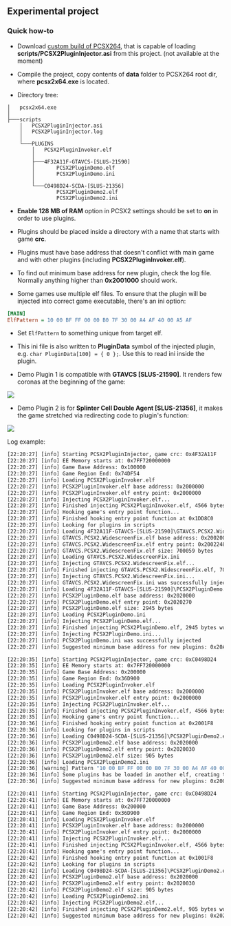 ## Experimental project

### Quick how-to

 - Download [custom build of PCSX264](https://github.com/ThirteenAG/pcsx2/actions), that is capable of loading **scripts/PCSX2PluginInjector.asi** from this project. (not available at the moment)

- Compile the project, copy contents of **data** folder to PCSX264 root dir, where **pcsx2x64.exe** is located.

- Directory tree:

```
│   pcsx2x64.exe
│
├───scripts
    │   PCSX2PluginInjector.asi
    │   PCSX2PluginInjector.log
    │
    └───PLUGINS
        │   PCSX2PluginInvoker.elf
        │
        ├───4F32A11F-GTAVCS-[SLUS-21590]
        │       PCSX2PluginDemo.elf
        │       PCSX2PluginDemo.ini
        │
        └───C0498D24-SCDA-[SLUS-21356]
                PCSX2PluginDemo2.elf
                PCSX2PluginDemo2.ini
```

 - **Enable 128 MB of RAM** option in PCSX2 settings should be set to **on** in order to use plugins.

 - Plugins should be placed inside a directory with a name that starts with game **crc**.

 - Plugins must have base address that doesn't conflict with main game and with other plugins (including **PCSX2PluginInvoker.elf**).

 - To find out minimum base address for new plugin, check the log file. Normally anything higher than **0x2001000** should work.

 - Some games use multiple elf files. To ensure that the plugin will be injected into correct game executable, there's an ini option:

```ini
[MAIN]
ElfPattern = 10 00 BF FF 00 00 B0 7F 30 00 A4 AF 40 00 A5 AF
```

 - Set `ElfPattern` to something unique from target elf. 

 - This ini file is also written to **PluginData** symbol of the injected plugin, e.g. `char PluginData[100] = { 0 };`. Use this to read ini inside the plugin.

- Demo Plugin 1 is compatible with **GTAVCS [SLUS-21590]**. It renders few coronas at the beginning of the game:

![](https://i.imgur.com/qYbBtr3.png)

- Demo Plugin 2 is for **Splinter Cell Double Agent [SLUS-21356]**, it makes the game stretched via redirecting code to plugin's function:

![](https://i.imgur.com/rBmx5Pc.png)

Log example:

```bat
[22:20:27] [info] Starting PCSX2PluginInjector, game crc: 0x4F32A11F
[22:20:27] [info] EE Memory starts at: 0x7FF720000000
[22:20:27] [info] Game Base Address: 0x100000
[22:20:27] [info] Game Region End: 0x74DF54
[22:20:27] [info] Loading PCSX2PluginInvoker.elf
[22:20:27] [info] PCSX2PluginInvoker.elf base address: 0x2000000
[22:20:27] [info] PCSX2PluginInvoker.elf entry point: 0x2000000
[22:20:27] [info] Injecting PCSX2PluginInvoker.elf...
[22:20:27] [info] Finished injecting PCSX2PluginInvoker.elf, 4566 bytes written at 0x2000000
[22:20:27] [info] Hooking game's entry point function...
[22:20:27] [info] Finished hooking entry point function at 0x1DD8C0
[22:20:27] [info] Looking for plugins in scripts
[22:20:27] [info] Loading 4F32A11F-GTAVCS-[SLUS-21590]\GTAVCS.PCSX2.WidescreenFix.elf
[22:20:27] [info] GTAVCS.PCSX2.WidescreenFix.elf base address: 0x2002000
[22:20:27] [info] GTAVCS.PCSX2.WidescreenFix.elf entry point: 0x2002248
[22:20:27] [info] GTAVCS.PCSX2.WidescreenFix.elf size: 700059 bytes
[22:20:27] [info] Loading GTAVCS.PCSX2.WidescreenFix.ini
[22:20:27] [info] Injecting GTAVCS.PCSX2.WidescreenFix.elf...
[22:20:27] [info] Finished injecting GTAVCS.PCSX2.WidescreenFix.elf, 700059 bytes written at 0x2002000
[22:20:27] [info] Injecting GTAVCS.PCSX2.WidescreenFix.ini...
[22:20:27] [info] GTAVCS.PCSX2.WidescreenFix.ini was successfully injected
[22:20:27] [info] Loading 4F32A11F-GTAVCS-[SLUS-21590]\PCSX2PluginDemo.elf
[22:20:27] [info] PCSX2PluginDemo.elf base address: 0x2020000
[22:20:27] [info] PCSX2PluginDemo.elf entry point: 0x2020270
[22:20:27] [info] PCSX2PluginDemo.elf size: 2945 bytes
[22:20:27] [info] Loading PCSX2PluginDemo.ini
[22:20:27] [info] Injecting PCSX2PluginDemo.elf...
[22:20:27] [info] Finished injecting PCSX2PluginDemo.elf, 2945 bytes written at 0x2020000
[22:20:27] [info] Injecting PCSX2PluginDemo.ini...
[22:20:27] [info] PCSX2PluginDemo.ini was successfully injected
[22:20:27] [info] Suggested minimum base address for new plugins: 0x20ACE9B

[22:20:35] [info] Starting PCSX2PluginInjector, game crc: 0xC0498D24
[22:20:35] [info] EE Memory starts at: 0x7FF720000000
[22:20:35] [info] Game Base Address: 0x200000
[22:20:35] [info] Game Region End: 0x36D900
[22:20:35] [info] Loading PCSX2PluginInvoker.elf
[22:20:35] [info] PCSX2PluginInvoker.elf base address: 0x2000000
[22:20:35] [info] PCSX2PluginInvoker.elf entry point: 0x2000000
[22:20:35] [info] Injecting PCSX2PluginInvoker.elf...
[22:20:35] [info] Finished injecting PCSX2PluginInvoker.elf, 4566 bytes written at 0x2000000
[22:20:35] [info] Hooking game's entry point function...
[22:20:36] [info] Finished hooking entry point function at 0x2001F8
[22:20:36] [info] Looking for plugins in scripts
[22:20:36] [info] Loading C0498D24-SCDA-[SLUS-21356]\PCSX2PluginDemo2.elf
[22:20:36] [info] PCSX2PluginDemo2.elf base address: 0x2020000
[22:20:36] [info] PCSX2PluginDemo2.elf entry point: 0x2020030
[22:20:36] [info] PCSX2PluginDemo2.elf size: 905 bytes
[22:20:36] [info] Loading PCSX2PluginDemo2.ini
[22:20:36] [warning] Pattern "10 00 BF FF 00 00 B0 7F 30 00 A4 AF 40 00 A5 AF" is not found in this elf, PCSX2PluginDemo2.elf will not be loaded at this time
[22:20:36] [info] Some plugins has be loaded in another elf, creating thread to handle it
[22:20:36] [info] Suggested minimum base address for new plugins: 0x20011D6

[22:20:41] [info] Starting PCSX2PluginInjector, game crc: 0xC0498D24
[22:20:41] [info] EE Memory starts at: 0x7FF720000000
[22:20:41] [info] Game Base Address: 0x200000
[22:20:41] [info] Game Region End: 0x36D900
[22:20:41] [info] Loading PCSX2PluginInvoker.elf
[22:20:41] [info] PCSX2PluginInvoker.elf base address: 0x2000000
[22:20:41] [info] PCSX2PluginInvoker.elf entry point: 0x2000000
[22:20:41] [info] Injecting PCSX2PluginInvoker.elf...
[22:20:41] [info] Finished injecting PCSX2PluginInvoker.elf, 4566 bytes written at 0x2000000
[22:20:41] [info] Hooking game's entry point function...
[22:20:42] [info] Finished hooking entry point function at 0x1001F8
[22:20:42] [info] Looking for plugins in scripts
[22:20:42] [info] Loading C0498D24-SCDA-[SLUS-21356]\PCSX2PluginDemo2.elf
[22:20:42] [info] PCSX2PluginDemo2.elf base address: 0x2020000
[22:20:42] [info] PCSX2PluginDemo2.elf entry point: 0x2020030
[22:20:42] [info] PCSX2PluginDemo2.elf size: 905 bytes
[22:20:42] [info] Loading PCSX2PluginDemo2.ini
[22:20:42] [info] Injecting PCSX2PluginDemo2.elf...
[22:20:42] [info] Finished injecting PCSX2PluginDemo2.elf, 905 bytes written at 0x2020000
[22:20:42] [info] Suggested minimum base address for new plugins: 0x2020389
```